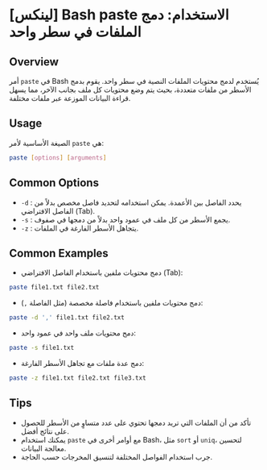 # [لينكس] Bash paste الاستخدام: دمج الملفات في سطر واحد

## Overview
أمر `paste` في Bash يُستخدم لدمج محتويات الملفات النصية في سطر واحد. يقوم بدمج الأسطر من ملفات متعددة، بحيث يتم وضع محتويات كل ملف بجانب الآخر، مما يسهل قراءة البيانات الموزعة عبر ملفات مختلفة.

## Usage
الصيغة الأساسية لأمر `paste` هي:

```bash
paste [options] [arguments]
```

## Common Options
- `-d` : يحدد الفاصل بين الأعمدة. يمكن استخدامه لتحديد فاصل مخصص بدلاً من الفاصل الافتراضي (Tab).
- `-s` : يجمع الأسطر من كل ملف في عمود واحد بدلاً من دمجها في صفوف.
- `-z` : يتجاهل الأسطر الفارغة في الملفات.

## Common Examples
- دمج محتويات ملفين باستخدام الفاصل الافتراضي (Tab):

```bash
paste file1.txt file2.txt
```

- دمج محتويات ملفين باستخدام فاصلة مخصصة (مثل الفاصلة `,`):

```bash
paste -d ',' file1.txt file2.txt
```

- دمج محتويات ملف واحد في عمود واحد:

```bash
paste -s file1.txt
```

- دمج عدة ملفات مع تجاهل الأسطر الفارغة:

```bash
paste -z file1.txt file2.txt file3.txt
```

## Tips
- تأكد من أن الملفات التي تريد دمجها تحتوي على عدد متساوٍ من الأسطر للحصول على نتائج أفضل.
- يمكنك استخدام `paste` مع أوامر أخرى في Bash، مثل `sort` أو `uniq`، لتحسين معالجة البيانات.
- جرب استخدام الفواصل المختلفة لتنسيق المخرجات حسب الحاجة.